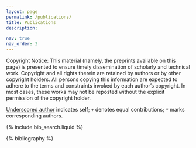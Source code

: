 ```yaml
---
layout: page
permalink: /publications/
title: Publications
description: 

nav: true
nav_order: 3
---
```

Copyright Notice:
This material (namely, the preprints available on this page) is presented to ensure timely dissemination of scholarly and technical work. Copyright and all rights therein are retained by authors or by other copyright holders. All persons copying this information are expected to adhere to the terms and constraints invoked by each author’s copyright. In most cases, these works may not be reposted without the explicit permission of the copyright holder.

<u>Underscored author</u> indicates self; `+` denotes equal contributions; `*` marks corresponding authors.

<!-- _pages/publications.md -->

<!-- Bibsearch Feature -->

{% include bib_search.liquid %}

<div class="publications">

{% bibliography %}

</div>
